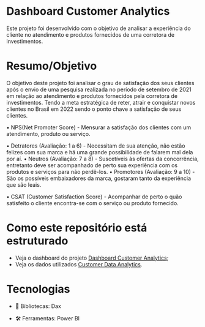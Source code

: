 # Dashboard Customer Analytics

Este projeto foi desenvolvido com o objetivo de analisar a experiência do cliente no atendimento e produtos fornecidos de uma corretora de investimentos.

# Resumo/Objetivo

O objetivo deste projeto foi analisar o grau de satisfação dos seus clientes após o envio de uma pesquisa realizada no período de setembro de 2021 em relação ao atendimento e produtos fornecidos pela corretora de investimentos. Tendo a meta estratégica de reter, atrair e conquistar novos clientes no Brasil em 2022 sendo o ponto chave a satisfação de seus clientes.

•	NPS(Net Promoter Score) - Mensurar a satisfação dos clientes com um atendimento, produto ou serviço.

•	Detratores (Avaliação: 1 a 6) - Necessitam de sua atenção, não estão felizes com sua marca e há uma grande possibilidade de falarem mal dela por aí.
•	Neutros (Avaliação: 7 a 8) - Suscetíveis às ofertas da concorrência, entretanto deve ser acompanhado de perto sua experiência com os produtos e serviços para não perdê-los.
•	Promotores (Avaliação: 9 a 10) - São os possíveis embaixadores da marca, gostaram tanto da experiência que são leais.

•	CSAT (Customer Satisfaction Score) - Acompanhar de perto o quão satisfeito o cliente encontra-se com o serviço ou produto fornecido.


# Como este repositório está estruturado

- Veja o dashboard do projeto [Dashboard Customer Analytics](https://app.powerbi.com/view?r=eyJrIjoiNzRhZmNmZjUtNWZiNC00ZDY2LWEwMWUtZGM5MmQxNGNjNGVhIiwidCI6ImY4ODI5MTFhLTQ0OTctNDhmOS1hNjlmLThiZjVkZGUwZjg3OSJ9);
- Veja os dados utilizados [Customer Data Analytics](https://github.com/mayajsv/Dashboard_Customer_Analytics/commit/24a5a0ebe4cfe095591012825160e26ab015288d).

# Tecnologias

- 📄 Bibliotecas: Dax
 
- 🛠️ Ferramentas: Power BI
